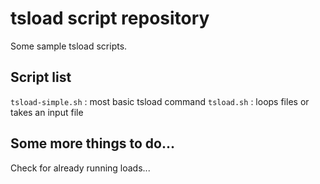# tsload script repository

Some sample tsload scripts.

## Script list
`tsload-simple.sh` : most basic tsload command
`tsload.sh`        : loops files or takes an input file

## Some more things to do...
Check for already running loads...